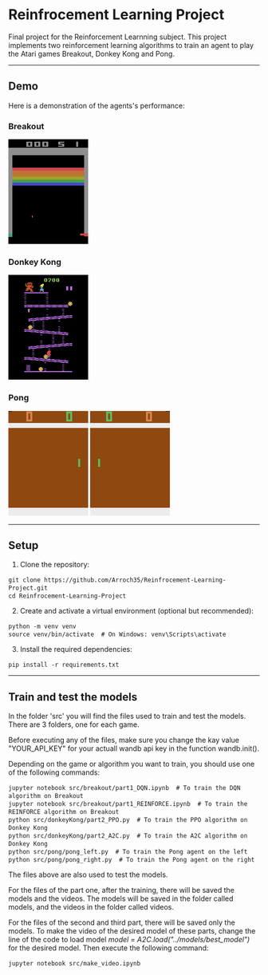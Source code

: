 # Reinfrocement Learning Project

Final project for the Reinforcement Learnning subject. 
This project implements two reinforcement learning algorithms to train an agent to play the Atari games Breakout, Donkey Kong and Pong.

---

## Demo

Here is a demonstration of the agents's performance:

### Breakout

![DQN](videos/breakout/video_DQN.gif)

### Donkey Kong

![](videos/donkey_kong/fine_tunned.gif)

### Pong

![Right](videos/pong/right.gif) ![Left](videos/pong/left.gif)

---

## Setup

1. Clone the repository:
```
git clone https://github.com/Arroch35/Reinfrocement-Learning-Project.git
cd Reinfrocement-Learning-Project
```

2. Create and activate a virtual environment (optional but recommended):
```
python -m venv venv
source venv/bin/activate  # On Windows: venv\Scripts\activate
```

3. Install the required dependencies:
```
pip install -r requirements.txt
```

---


## Train and test the models

In the folder 'src' you will find the files used to train and test the models. There are 3 folders, one for each game.

Before executing any of the files, make sure you change the kay value "YOUR_API_KEY" for your actuall wandb api key in the function wandb.init(). 

Depending on the game or algorithm you want to train, you should use one of the following commands:
```
jupyter notebook src/breakout/part1_DQN.ipynb  # To train the DQN algorithm on Breakout
jupyter notebook src/breakout/part1_REINFORCE.ipynb  # To train the REINFORCE algorithm on Breakout
python src/donkeyKong/part2_PPO.py  # To train the PPO algorithm on Donkey Kong
python src/donkeyKong/part2_A2C.py  # To train the A2C algorithm on Donkey Kong
python src/pong/pong_left.py  # To train the Pong agent on the left
python src/pong/pong_right.py  # To train the Pong agent on the right
```
The files above are also used to test the models.

For the files of the part one, after the training, there will be saved the models and the videos. The models will be saved in the folder called models, and the videos in the folder called videos. 

For the files of the second and third part, there will be saved only the models. To make the video of the desired model of these parts, change the line of the code to load model *model = A2C.load("../models/best_model")* for the desired model. Then execute the following command:
```
jupyter notebook src/make_video.ipynb
```



